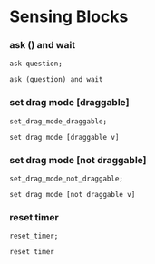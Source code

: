 # Sensing Blocks

### ask () and wait

```goboscript
ask question;
```

```_ {.scratchblocks}
ask (question) and wait
```

### set drag mode [draggable]

```goboscript
set_drag_mode_draggable;
```

```_ {.scratchblocks}
set drag mode [draggable v]
```

### set drag mode [not draggable]

```goboscript
set_drag_mode_not_draggable;
```

```_ {.scratchblocks}
set drag mode [not draggable v]
```

### reset timer

```goboscript
reset_timer;
```

```_ {.scratchblocks}
reset timer
```
